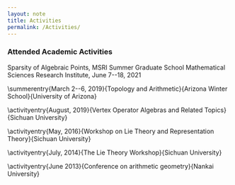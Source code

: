```yaml
---
layout: note
title: Activities
permalink: /Activities/
---
```


### Attended Academic Activities

Sparsity of Algebraic Points, 
MSRI Summer Graduate School
Mathematical Sciences Research Institute, June 7--18, 2021


\summerentry{March 2--6, 2019}{Topology and Arithmetic}{Arizona Winter School}{University of Arizona}

\activityentry{August, 2019}{Vertex Operator Algebras and Related Topics}{Sichuan University}

\activityentry{May, 2016}{Workshop on Lie Theory and Representation Theory}{Sichuan University}

\activityentry{July, 2014}{The Lie Theory Workshop}{Sichuan University}

\activityentry{June 2013}{Conference on arithmetic geometry}{Nankai University}
